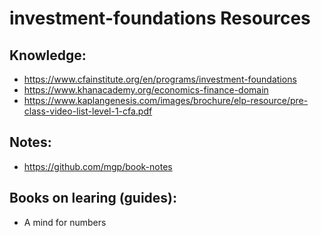 # investment-foundations Resources


## Knowledge:

* https://www.cfainstitute.org/en/programs/investment-foundations
* https://www.khanacademy.org/economics-finance-domain
* https://www.kaplangenesis.com/images/brochure/elp-resource/pre-class-video-list-level-1-cfa.pdf

## Notes:

* https://github.com/mgp/book-notes


## Books on learing (guides):

* A mind for numbers
